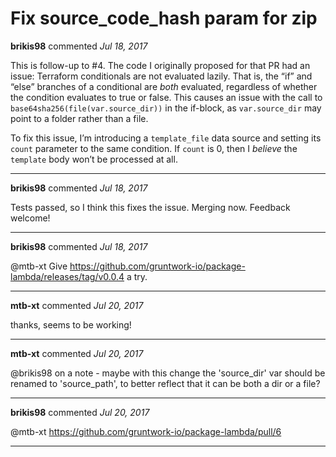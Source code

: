 # Fix source_code_hash param for zip

**brikis98** commented *Jul 18, 2017*

This is follow-up to #4. The code I originally proposed for that PR had an issue: Terraform conditionals are not evaluated lazily. That is, the “if” and “else” branches of a conditional are *both* evaluated, regardless of whether the condition evaluates to true or false. This causes an issue with the call to `base64sha256(file(var.source_dir))` in the if-block, as `var.source_dir` may point to a folder rather than a file.

To fix this issue, I’m introducing a `template_file` data source and setting its `count` parameter to the same condition. If `count` is 0, then I *believe* the `template` body won’t be processed at all.
<br />
***


**brikis98** commented *Jul 18, 2017*

Tests passed, so I think this fixes the issue. Merging now. Feedback welcome!
***

**brikis98** commented *Jul 18, 2017*

@mtb-xt Give https://github.com/gruntwork-io/package-lambda/releases/tag/v0.0.4 a try.
***

**mtb-xt** commented *Jul 20, 2017*

thanks, seems to be working!
***

**mtb-xt** commented *Jul 20, 2017*

@brikis98  on a note - maybe with this change the 'source_dir' var should be renamed to 'source_path', to better reflect that it can be both a dir or a file?
***

**brikis98** commented *Jul 20, 2017*

@mtb-xt https://github.com/gruntwork-io/package-lambda/pull/6
***

